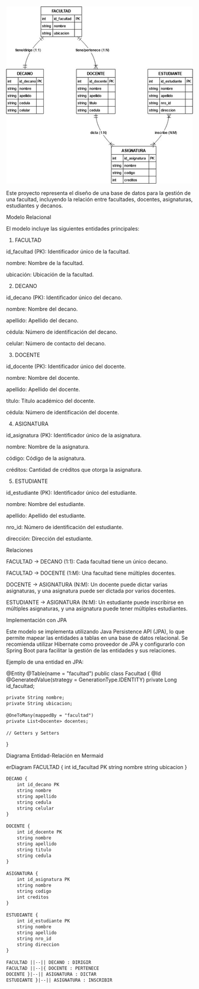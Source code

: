![Esquema Base de Datos de Facultad](assets/Esquema.jpg)


Este proyecto representa el diseño de una base de datos para la gestión de una facultad, incluyendo la relación entre facultades, docentes, asignaturas, estudiantes y decanos.

Modelo Relacional

El modelo incluye las siguientes entidades principales:

1. FACULTAD

id_facultad (PK): Identificador único de la facultad.

nombre: Nombre de la facultad.

ubicación: Ubicación de la facultad.

2. DECANO

id_decano (PK): Identificador único del decano.

nombre: Nombre del decano.

apellido: Apellido del decano.

cédula: Número de identificación del decano.

celular: Número de contacto del decano.

3. DOCENTE

id_docente (PK): Identificador único del docente.

nombre: Nombre del docente.

apellido: Apellido del docente.

título: Título académico del docente.

cédula: Número de identificación del docente.

4. ASIGNATURA

id_asignatura (PK): Identificador único de la asignatura.

nombre: Nombre de la asignatura.

código: Código de la asignatura.

créditos: Cantidad de créditos que otorga la asignatura.

5. ESTUDIANTE

id_estudiante (PK): Identificador único del estudiante.

nombre: Nombre del estudiante.

apellido: Apellido del estudiante.

nro_id: Número de identificación del estudiante.

dirección: Dirección del estudiante.

Relaciones

FACULTAD → DECANO (1:1): Cada facultad tiene un único decano.

FACULTAD → DOCENTE (1:M): Una facultad tiene múltiples docentes.

DOCENTE → ASIGNATURA (N:M): Un docente puede dictar varias asignaturas, y una asignatura puede ser dictada por varios docentes.

ESTUDIANTE → ASIGNATURA (N:M): Un estudiante puede inscribirse en múltiples asignaturas, y una asignatura puede tener múltiples estudiantes.

Implementación con JPA

Este modelo se implementa utilizando Java Persistence API (JPA), lo que permite mapear las entidades a tablas en una base de datos relacional. Se recomienda utilizar Hibernate como proveedor de JPA y configurarlo con Spring Boot para facilitar la gestión de las entidades y sus relaciones.

Ejemplo de una entidad en JPA:

@Entity
@Table(name = "facultad")
public class Facultad {
    @Id
    @GeneratedValue(strategy = GenerationType.IDENTITY)
    private Long id_facultad;

    private String nombre;
    private String ubicacion;
    
    @OneToMany(mappedBy = "facultad")
    private List<Docente> docentes;

    // Getters y Setters
}

Diagrama Entidad-Relación en Mermaid

erDiagram
    FACULTAD {
        int id_facultad PK
        string nombre
        string ubicacion
    }
    
    DECANO {
        int id_decano PK
        string nombre
        string apellido
        string cedula
        string celular
    }
    
    DOCENTE {
        int id_docente PK
        string nombre
        string apellido
        string titulo
        string cedula
    }
    
    ASIGNATURA {
        int id_asignatura PK
        string nombre
        string codigo
        int creditos
    }
    
    ESTUDIANTE {
        int id_estudiante PK
        string nombre
        string apellido
        string nro_id
        string direccion
    }
    
    FACULTAD ||--|| DECANO : DIRIGIR
    FACULTAD ||--|{ DOCENTE : PERTENECE
    DOCENTE }|--|| ASIGNATURA : DICTAR
    ESTUDIANTE }|--|| ASIGNATURA : INSCRIBIR






